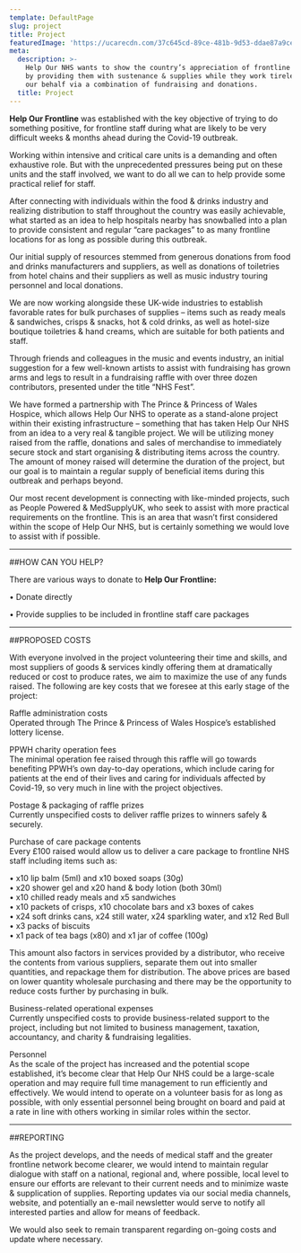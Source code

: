 ```yaml
---
template: DefaultPage
slug: project
title: Project
featuredImage: 'https://ucarecdn.com/37c645cd-89ce-481b-9d53-ddae87a9cefa/'
meta:
  description: >-
    Help Our NHS wants to show the country’s appreciation of frontline NHS staff
    by providing them with sustenance & supplies while they work tirelessly on
    our behalf via a combination of fundraising and donations.
  title: Project
---
```

**Help Our Frontline** was established with the key objective of trying to do something positive, for frontline staff during what are likely to be very difficult weeks & months ahead during the Covid-19 outbreak.

Working within intensive and critical care units is a demanding and often exhaustive role. But with the unprecedented pressures being put on these units and the staff involved, we want to do all we can to help provide some practical relief for staff. 

After connecting with individuals within the food & drinks industry and realizing distribution to staff throughout the country was easily achievable, what started as an idea to help hospitals nearby has snowballed into a plan to provide  consistent and regular “care packages” to as many frontline locations for as long as possible during this outbreak.

Our initial supply of resources stemmed from generous donations from food and drinks manufacturers and suppliers, as well as donations of toiletries from hotel chains and their suppliers as well as music industry touring personnel and local donations. 

We are now working alongside these UK-wide industries to establish favorable rates for bulk purchases of supplies – items such as ready meals & sandwiches, crisps & snacks, hot & cold drinks, as well as hotel-size boutique toiletries & hand creams, which are suitable for both patients and staff. 

Through friends and colleagues in the music and events industry, an initial suggestion for a few well-known artists to assist with fundraising has grown arms and legs to result in a fundraising raffle with over three dozen contributors, presented under the title “NHS Fest”. 

We have formed a partnership with The Prince & Princess of Wales Hospice, which allows Help Our NHS to operate as a stand-alone project within their existing infrastructure – something that has taken Help Our NHS from an idea to a very real & tangible project. We will be utilizing money raised from the raffle, donations and sales of merchandise to immediately secure stock and start organising & distributing items across the country. The amount of money raised will determine the duration of the project, but our goal is to maintain a regular supply of beneficial items during this outbreak and perhaps beyond.

Our most recent development is connecting with like-minded projects, such as People Powered & MedSupplyUK, who seek to assist with more practical requirements on the frontline. This is an area that wasn’t first considered within the scope of Help Our NHS, but is certainly something we would love to assist with if possible.   

- - -

\##HOW CAN YOU HELP?

There are various ways to donate to **Help Our Frontline:**

•	Donate directly

•	Provide supplies to be included in frontline staff care packages

- - -

\##PROPOSED COSTS

With everyone involved in the project volunteering their time and skills, and most suppliers of goods & services kindly offering them at dramatically reduced or cost to produce rates, we aim to maximize the use of any funds raised. The following are key costs that we foresee at this early stage of the project:  

Raffle administration costs\
Operated through The Prince & Princess of Wales Hospice’s established lottery license.

PPWH charity operation fees\
The minimal operation fee raised through this raffle will go towards benefiting PPWH’s own day-to-day operations, which include caring for patients at the end of their lives and caring for individuals affected by Covid-19, so very much in line with the project objectives.

Postage & packaging of raffle prizes\
Currently unspecified costs to deliver raffle prizes to winners safely & securely.

Purchase of care package contents\
Every £100 raised would allow us to deliver a care package to frontline NHS staff including items such as:

•	x10 lip balm (5ml) and x10 boxed soaps (30g)\
•	x20 shower gel and x20 hand & body lotion (both 30ml)\
•	x10 chilled ready meals and x5 sandwiches\
•	x10 packets of crisps, x10 chocolate bars and x3 boxes of cakes\
•	x24 soft drinks cans, x24 still water, x24 sparkling water, and x12 Red Bull\
•	x3 packs of biscuits\
•	x1 pack of tea bags (x80) and x1 jar of coffee (100g)

This amount also factors in services provided by a distributor, who receive the contents from various suppliers, separate them out into smaller quantities, and repackage them for distribution. The above prices are based on lower quantity wholesale purchasing and there may be the opportunity to reduce costs further by purchasing in bulk. 

Business-related operational expenses\
Currently unspecified costs to provide business-related support to the project, including but not limited to business management, taxation, accountancy, and charity & fundraising legalities.

Personnel\
As the scale of the project has increased and the potential scope established, it’s become clear that Help Our NHS could be a large-scale operation and may require full time management to run efficiently and effectively. We would intend to operate on a volunteer basis for as long as possible, with only essential personnel being brought on board and paid at a rate in line with others working in similar roles within the sector.

- - -

\##REPORTING

As the project develops, and the needs of medical staff and the greater frontline network become clearer, we would intend to maintain regular dialogue with staff on a national, regional and, where possible, local level to ensure our efforts are relevant to their current needs and to minimize waste & supplication of supplies. Reporting updates via our social media channels, website, and potentially an e-mail newsletter would serve to notify all interested parties and allow for means of feedback.

We would also seek to remain transparent regarding on-going costs and update where necessary.